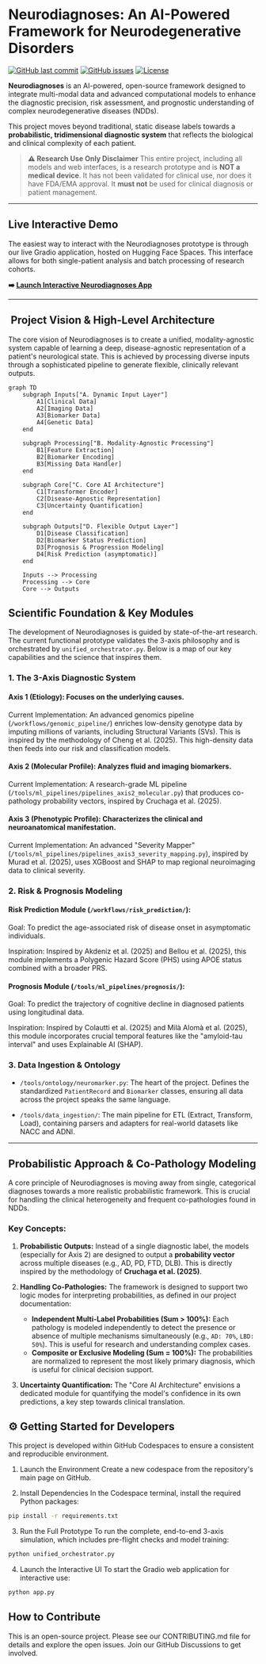 #  Neurodiagnoses: An AI-Powered Framework for Neurodegenerative Disorders

[![GitHub last commit](https://img.shields.io/github/last-commit/Fundacion-de-Neurociencias/neurodiagnoses)](https://github.com/Fundacion-de-Neurociencias/neurodiagnoses/commits/main)
[![GitHub issues](https://img.shields.io/github/issues/Fundacion-de-Neurociencias/neurodiagnoses)](https://github.com/Fundacion-de-Neurociencias/neurodiagnoses/issues)
[![License](https://img.shields.io/github/license/Fundacion-de-Neurociencias/neurodiagnoses)](LICENSE)

**Neurodiagnoses** is an AI-powered, open-source framework designed to integrate multi-modal data and advanced computational models to enhance the diagnostic precision, risk assessment, and prognostic understanding of complex neurodegenerative diseases (NDDs).

This project moves beyond traditional, static disease labels towards a **probabilistic, tridimensional diagnostic system** that reflects the biological and clinical complexity of each patient.

> **⚠️ Research Use Only Disclaimer**
> This entire project, including all models and web interfaces, is a research prototype and is **NOT a medical device**. It has not been validated for clinical use, nor does it have FDA/EMA approval. It **must not** be used for clinical diagnosis or patient management.

---

##  Live Interactive Demo

The easiest way to interact with the Neurodiagnoses prototype is through our live Gradio application, hosted on Hugging Face Spaces. This interface allows for both single-patient analysis and batch processing of research cohorts.

**➡️ [Launch Interactive Neurodiagnoses App](https://huggingface.co/spaces/fneurociencias/Neurodiagnoses)**

---

## ️ Project Vision & High-Level Architecture

The core vision of Neurodiagnoses is to create a unified, modality-agnostic system capable of learning a deep, disease-agnostic representation of a patient's neurological state. This is achieved by processing diverse inputs through a sophisticated pipeline to generate flexible, clinically relevant outputs.

```mermaid
graph TD
    subgraph Inputs["A. Dynamic Input Layer"]
        A1[Clinical Data] 
        A2[Imaging Data]
        A3[Biomarker Data]
        A4[Genetic Data]
    end
    
    subgraph Processing["B. Modality-Agnostic Processing"]
        B1[Feature Extraction]
        B2[Biomarker Encoding]
        B3[Missing Data Handler]
    end
    
    subgraph Core["C. Core AI Architecture"]
        C1[Transformer Encoder]
        C2[Disease-Agnostic Representation]
        C3[Uncertainty Quantification]
    end
    
    subgraph Outputs["D. Flexible Output Layer"]
        D1[Disease Classification]
        D2[Biomarker Status Prediction]
        D3[Prognosis & Progression Modeling]
        D4[Risk Prediction (asymptomatic)]
    end
    
    Inputs --> Processing
    Processing --> Core
    Core --> Outputs
```

## Scientific Foundation & Key Modules
The development of Neurodiagnoses is guided by state-of-the-art research. The current functional prototype validates the 3-axis philosophy and is orchestrated by `unified_orchestrator.py`. Below is a map of our key capabilities and the science that inspires them.

### 1. The 3-Axis Diagnostic System
#### Axis 1 (Etiology): Focuses on the underlying causes.

Current Implementation: An advanced genomics pipeline (`/workflows/genomic_pipeline/`) enriches low-density genotype data by imputing millions of variants, including Structural Variants (SVs). This is inspired by the methodology of Cheng et al. (2025). This high-density data then feeds into our risk and classification models.

#### Axis 2 (Molecular Profile): Analyzes fluid and imaging biomarkers.

Current Implementation: A research-grade ML pipeline (`/tools/ml_pipelines/pipelines_axis2_molecular.py`) that produces co-pathology probability vectors, inspired by Cruchaga et al. (2025).

#### Axis 3 (Phenotypic Profile): Characterizes the clinical and neuroanatomical manifestation.

Current Implementation: An advanced "Severity Mapper" (`/tools/ml_pipelines/pipelines_axis3_severity_mapping.py`), inspired by Murad et al. (2025), uses XGBoost and SHAP to map regional neuroimaging data to clinical severity.

### 2. Risk & Prognosis Modeling
#### Risk Prediction Module (`/workflows/risk_prediction/`):

Goal: To predict the age-associated risk of disease onset in asymptomatic individuals.

Inspiration: Inspired by Akdeniz et al. (2025) and Bellou et al. (2025), this module implements a Polygenic Hazard Score (PHS) using APOE status combined with a broader PRS.

#### Prognosis Module (`/tools/ml_pipelines/prognosis/`):

Goal: To predict the trajectory of cognitive decline in diagnosed patients using longitudinal data.

Inspiration: Inspired by Colautti et al. (2025) and Milà Alomà et al. (2025), this module incorporates crucial temporal features like the "amyloid-tau interval" and uses Explainable AI (SHAP).

### 3. Data Ingestion & Ontology
- `/tools/ontology/neuromarker.py`: The heart of the project. Defines the standardized `PatientRecord` and `Biomarker` classes, ensuring all data across the project speaks the same language.

- `/tools/data_ingestion/`: The main pipeline for ETL (Extract, Transform, Load), containing parsers and adapters for real-world datasets like NACC and ADNI.

---

## Probabilistic Approach & Co-Pathology Modeling

A core principle of Neurodiagnoses is moving away from single, categorical diagnoses towards a more realistic probabilistic framework. This is crucial for handling the clinical heterogeneity and frequent co-pathologies found in NDDs.

### Key Concepts:

1.  **Probabilistic Outputs:** Instead of a single diagnostic label, the models (especially for Axis 2) are designed to output a **probability vector** across multiple diseases (e.g., AD, PD, FTD, DLB). This is directly inspired by the methodology of **Cruchaga et al. (2025)**.

2.  **Handling Co-Pathologies:** The framework is designed to support two logic modes for interpreting probabilities, as defined in our project documentation:
    * **Independent Multi-Label Probabilities (Sum > 100%):** Each pathology is modeled independently to detect the presence or absence of multiple mechanisms simultaneously (e.g., `AD: 70%`, `LBD: 50%`). This is useful for research and understanding complex cases.
    * **Composite or Exclusive Modeling (Sum = 100%):** The probabilities are normalized to represent the most likely primary diagnosis, which is useful for clinical decision support.

3.  **Uncertainty Quantification:** The "Core AI Architecture" envisions a dedicated module for quantifying the model's confidence in its own predictions, a key step towards clinical translation.

## ⚙️ Getting Started for Developers
This project is developed within GitHub Codespaces to ensure a consistent and reproducible environment.

1. Launch the Environment
Create a new codespace from the repository's main page on GitHub.

2. Install Dependencies
In the Codespace terminal, install the required Python packages:

```bash
pip install -r requirements.txt
```
3. Run the Full Prototype
To run the complete, end-to-end 3-axis simulation, which includes pre-flight checks and model training:

```bash
python unified_orchestrator.py
```
4. Launch the Interactive UI
To start the Gradio web application for interactive use:

```bash
python app.py
```
## How to Contribute
This is an open-source project. Please see our CONTRIBUTING.md file for details and explore the open issues. Join our GitHub Discussions to get involved.